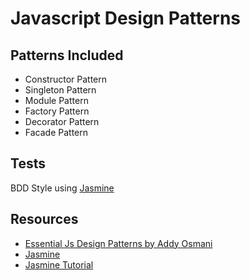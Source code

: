 # Javascript Design Patterns

## Patterns Included

* Constructor Pattern
* Singleton Pattern
* Module Pattern
* Factory Pattern
* Decorator Pattern
* Facade Pattern


## Tests
BDD Style using [Jasmine](http://pivotal.github.io/jasmine/)

## Resources
* [Essential Js Design Patterns by Addy Osmani](http://addyosmani.com/resources/essentialjsdesignpatterns/book/)
* [Jasmine](http://pivotal.github.io/jasmine/)
* [Jasmine Tutorial](http://code.tutsplus.com/tutorials/testing-your-javascript-with-jasmine--net-21229)


